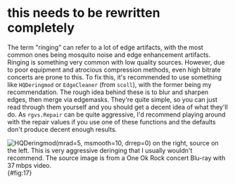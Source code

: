 # this needs to be rewritten completely

The term \"ringing\" can refer to a lot of edge artifacts, with the most
common ones being mosquito noise and edge enhancement artifacts. Ringing
is something very common with low quality sources. However, due to poor
equipment and atrocious compression methods, even high bitrate concerts
are prone to this. To fix this, it's recommended to use something like
`HQDeringmod` or `EdgeCleaner` (from `scoll`), with the former being my
recommendation. The rough idea behind these is to blur and sharpen
edges, then merge via edgemasks. They're quite simple, so you can just
read through them yourself and you should get a decent idea of what
they'll do. As `rgvs.Repair` can be quite aggressive, I'd recommend
playing around with the repair values if you use one of these functions
and the defaults don't produce decent enough results.

![`HQDeringmod(mrad=5, msmooth=10, drrep=0)` on the right, source on the
left. This is *very* aggressive deringing that I usually wouldn't
recommend. The source image is from a One Ok Rock concert Blu-ray with
37 mbps video.](Pictures/dering.png){#fig:17}
